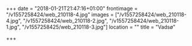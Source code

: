+++
date = "2018-01-21T21:47:16+01:00"
frontimage = "/v1557258424/web_210118-4.jpg"
images = ["/v1557258424/web_210118-4.jpg", "/v1557258424/web_210118-2.jpg", "/v1557258424/web_210118-1.jpg", "/v1557258425/web_210118-3.jpg"]
location = ""
title = "Vadsø"

+++
